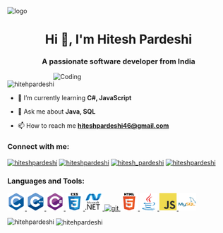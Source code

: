 ![logo](https://camo.githubusercontent.com/e2ab69d5a806b80711a92cd080b85bd4a71f014be76314170853caa52ebbb368/68747470733a2f2f7468656163656d616b6572732e636f6d2f77702d636f6e74656e742f75706c6f6164732f323032302f30352f636f7573746f6d2d7765622e676966)
<h1 align="center">Hi 👋, I'm Hitesh Pardeshi</h1>
<h3 align="center">A passionate software developer from India</h3>
<img align="right" alt="Coding" width="400" src="https://cdn.dribbble.com/users/1162077/screenshots/3848914/programmer.gif">

<p align="left"> <img src="https://komarev.com/ghpvc/?username=hitehpardeshi&label=Profile%20views&color=0e75b6&style=flat" alt="hitehpardeshi" /> </p>

- 🌱 I’m currently learning **C#, JavaScript**

- 💬 Ask me about **Java, SQL**

- 📫 How to reach me **hiteshpardeshi46@gmail.com**

<h3 align="left">Connect with me:</h3>
<p align="left">
<a href="https://linkedin.com/in/hiteshpardeshi" target="blank"><img align="center" src="https://raw.githubusercontent.com/rahuldkjain/github-profile-readme-generator/master/src/images/icons/Social/linked-in-alt.svg" alt="hiteshpardeshi" height="30" width="40" /></a>
<a href="https://www.leetcode.com/hiteshpardeshi" target="blank"><img align="center" src="https://raw.githubusercontent.com/rahuldkjain/github-profile-readme-generator/master/src/images/icons/Social/leet-code.svg" alt="hiteshpardeshi" height="30" width="40" /></a>
<a href="https://www.hackerearth.com/hitesh_pardeshi" target="blank"><img align="center" src="https://raw.githubusercontent.com/rahuldkjain/github-profile-readme-generator/master/src/images/icons/Social/hackerearth.svg" alt="hitesh_pardeshi" height="30" width="40" /></a>
<a href="https://auth.geeksforgeeks.org/user/hiteshpardeshi" target="blank"><img align="center" src="https://raw.githubusercontent.com/rahuldkjain/github-profile-readme-generator/master/src/images/icons/Social/geeks-for-geeks.svg" alt="hiteshpardeshi" height="30" width="40" /></a>
</p>

<h3 align="left">Languages and Tools:</h3>
<p align="left"> <a href="https://www.cprogramming.com/" target="_blank" rel="noreferrer"> <img src="https://raw.githubusercontent.com/devicons/devicon/master/icons/c/c-original.svg" alt="c" width="40" height="40"/> </a> <a href="https://www.w3schools.com/cpp/" target="_blank" rel="noreferrer"> <img src="https://raw.githubusercontent.com/devicons/devicon/master/icons/cplusplus/cplusplus-original.svg" alt="cplusplus" width="40" height="40"/> </a> <a href="https://www.w3schools.com/cs/" target="_blank" rel="noreferrer"> <img src="https://raw.githubusercontent.com/devicons/devicon/master/icons/csharp/csharp-original.svg" alt="csharp" width="40" height="40"/> </a> <a href="https://www.w3schools.com/css/" target="_blank" rel="noreferrer"> <img src="https://raw.githubusercontent.com/devicons/devicon/master/icons/css3/css3-original-wordmark.svg" alt="css3" width="40" height="40"/> </a> <a href="https://dotnet.microsoft.com/" target="_blank" rel="noreferrer"> <img src="https://raw.githubusercontent.com/devicons/devicon/master/icons/dot-net/dot-net-original-wordmark.svg" alt="dotnet" width="40" height="40"/> </a> <a href="https://git-scm.com/" target="_blank" rel="noreferrer"> <img src="https://www.vectorlogo.zone/logos/git-scm/git-scm-icon.svg" alt="git" width="40" height="40"/> </a> <a href="https://www.w3.org/html/" target="_blank" rel="noreferrer"> <img src="https://raw.githubusercontent.com/devicons/devicon/master/icons/html5/html5-original-wordmark.svg" alt="html5" width="40" height="40"/> </a> <a href="https://www.java.com" target="_blank" rel="noreferrer"> <img src="https://raw.githubusercontent.com/devicons/devicon/master/icons/java/java-original.svg" alt="java" width="40" height="40"/> </a> <a href="https://developer.mozilla.org/en-US/docs/Web/JavaScript" target="_blank" rel="noreferrer"> <img src="https://raw.githubusercontent.com/devicons/devicon/master/icons/javascript/javascript-original.svg" alt="javascript" width="40" height="40"/> </a> <a href="https://www.mysql.com/" target="_blank" rel="noreferrer"> <img src="https://raw.githubusercontent.com/devicons/devicon/master/icons/mysql/mysql-original-wordmark.svg" alt="mysql" width="40" height="40"/> </a> </p>

<p><img align="left" src="https://github-readme-stats.vercel.app/api/top-langs?username=hitehpardeshi&show_icons=true&locale=en&layout=compact" alt="hitehpardeshi" /></p>

<p>&nbsp;<img align="center" src="https://github-readme-stats.vercel.app/api?username=hitehpardeshi&show_icons=true&locale=en" alt="hitehpardeshi" /></p>
